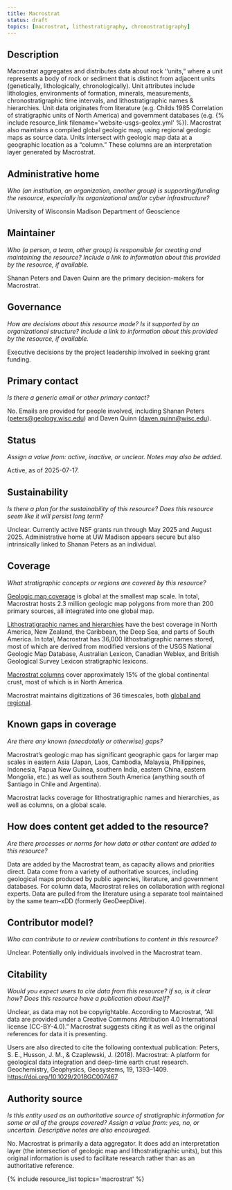 ```yaml
---
title: Macrostrat
status: draft
topics: [macrostrat, lithostratigraphy, chronostratigraphy]
---
```


## Description
Macrostrat aggregates and distributes data about rock ‘‘units,” where a unit represents a body of rock or sediment that is distinct from adjacent units (genetically, lithologically, chronologically). Unit attributes include lithologies, environments of formation, minerals, measurements, chronostratigraphic time intervals, and lithostratigraphic names & hierarchies. Unit data originates from literature (e.g. Childs 1985 Correlation of stratigraphic units of North America) and government databases (e.g. {% include resource_link filename='website-usgs-geolex.yml' %}). Macrostrat also maintains a compiled global geologic map, using regional geologic maps as source data. Units intersect with geologic map data at a geographic location as a “column.” These columns are an interpretation layer generated by Macrostrat.

## Administrative home
_Who (an institution, an organization, another group) is supporting/funding the resource, especially its organizational and/or cyber infrastructure?_

University of Wisconsin Madison Department of Geoscience

## Maintainer
_Who (a person, a team, other group) is responsible for creating and maintaining the resource? Include a link to information about this provided by the resource, if available._

Shanan Peters and Daven Quinn are the primary decision-makers for Macrostrat.

## Governance
_How are decisions about this resource made? Is it supported by an organizational structure? Include a link to information about this provided by the resource, if available._

Executive decisions by the project leadership involved in seeking grant funding.

## Primary contact
_Is there a generic email or other primary contact?_

No. Emails are provided for people involved, including Shanan Peters (peters@geology.wisc.edu) and Daven Quinn (daven.quinn@wisc.edu).

## Status
_Assign a value from: active, inactive, or unclear. Notes may also be added._

Active, as of 2025-07-17.

## Sustainability
_Is there a plan for the sustainability of this resource? Does this resource seem like it will persist long term?_

Unclear. Currently active NSF grants run through May 2025 and August 2025. Administrative home at UW Madison appears secure but also intrinsically linked to Shanan Peters as an individual.

## Coverage
_What stratigraphic concepts or regions are covered by this resource?_

[Geologic map coverage](https://macrostrat.org/map) is global at the smallest map scale. In total, Macrostrat hosts 2.3 million geologic map polygons from more than 200 primary sources, all integrated into one global map.

[Lithostratigraphic names and hierarchies](https://macrostrat.org/sift) have the best coverage in North America, New Zealand, the Caribbean, the Deep Sea, and parts of South America. In total, Macrostrat has 36,000 lithostratigraphic names stored, most of which are derived from modified versions of the USGS National Geologic Map Database, Australian Lexicon, Canadian Weblex, and British Geological Survey Lexicon stratigraphic lexicons.

[Macrostrat columns](https://macrostrat.org/sift) cover approximately 15% of the global continental crust, most of which is in North America.

Macrostrat maintains digitizations of 36 timescales, both [global and regional](https://macrostrat.org/api/defs/timescales?all).

## Known gaps in coverage
_Are there any known (anecdotally or otherwise) gaps?_

Macrostrat’s geologic map has significant geographic gaps for larger map scales in eastern Asia (Japan, Laos, Cambodia, Malaysia, Philippines, Indonesia, Papua New Guinea, southern India, eastern China, eastern Mongolia, etc.) as well as southern South America (anything south of Santiago in Chile and Argentina).

Macrostrat lacks coverage for lithostratigraphic names and hierarchies, as well as columns, on a global scale.

## How does content get added to the resource?
_Are there processes or norms for how data or other content are added to this resource?_

Data are added by the Macrostrat team, as capacity allows and priorities direct. Data come from a variety of authoritative sources, including geological maps produced by public agencies, literature, and government databases. For column data, Macrostrat relies on collaboration with regional experts. Data are pulled from the literature using a separate tool maintained by the same team–xDD (formerly GeoDeepDive).

## Contributor model?
_Who can contribute to or review contributions to content in this resource?_

Unclear. Potentially only individuals involved in the Macrostrat team.

## Citability
_Would you expect users to cite data from this resource? If so, is it clear how? Does this resource have a publication about itself?_

Unclear, as data may not be copyrightable. According to Macrostrat, “All data are provided under a Creative Commons Attribution 4.0 International license (CC-BY-4.0).” Macrostrat suggests citing it as well as the original references for data it is presenting. 

Users are also directed to cite the following contextual publication: Peters, S. E., Husson, J. M., & Czaplewski, J. (2018). Macrostrat: A platform for geological data integration and deep-time earth crust research. Geochemistry, Geophysics, Geosystems, 19, 1393–1409. https://doi.org/10.1029/2018GC007467 

## Authority source
_Is this entity used as an authoritative source of stratigraphic information for some or all of the groups covered? Assign a value from: yes, no, or uncertain. Descriptive notes are also encouraged._

No. Macrostrat is primarily a data aggregator. It does add an interpretation layer (the intersection of geologic map and lithostratigraphic units), but this original information is used to facilitate research rather than as an authoritative reference. 


{% include resource_list topics='macrostrat' %}
